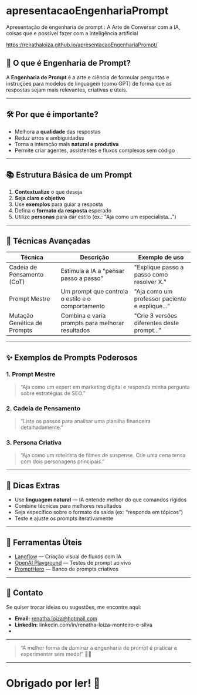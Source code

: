 # apresentacaoEngenhariaPrompt
Apresentação de engenharia de prompt : A Arte de Conversar com a IA,  coisas que e possível fazer com a inteligência artificial


https://renathaloiza.github.io/apresentacaoEngenhariaPrompt/

## 🎯 O que é Engenharia de Prompt?

A **Engenharia de Prompt** é a arte e ciência de formular perguntas e instruções para modelos de linguagem (como GPT) de forma que as respostas sejam mais relevantes, criativas e úteis.

---

## 🛠️ Por que é importante?

- Melhora a **qualidade** das respostas  
- Reduz erros e ambiguidades  
- Torna a interação mais **natural e produtiva**  
- Permite criar agentes, assistentes e fluxos complexos sem código

---

## 📚 Estrutura Básica de um Prompt

1. **Contextualize** o que deseja  
2. **Seja claro e objetivo**  
3. Use **exemplos** para guiar a resposta  
4. Defina o **formato da resposta** esperado  
5. Utilize **personas** para dar estilo (ex.: "Aja como um especialista...")

---

## 🧩 Técnicas Avançadas

| Técnica                     | Descrição                                            | Exemplo de uso                              |
|----------------------------|-----------------------------------------------------|---------------------------------------------|
| Cadeia de Pensamento (CoT) | Estimula a IA a "pensar passo a passo"              | "Explique passo a passo como resolver X."  |
| Prompt Mestre              | Um prompt que controla o estilo e o comportamento   | "Aja como um professor paciente e explique..." |
| Mutação Genética de Prompts| Combina e varia prompts para melhorar resultados    | "Crie 3 versões diferentes deste prompt..." |

---

## ✨ Exemplos de Prompts Poderosos

### 1. Prompt Mestre

> “Aja como um expert em marketing digital e responda minha pergunta sobre estratégias de SEO.”

### 2. Cadeia de Pensamento

> “Liste os passos para analisar uma planilha financeira detalhadamente.”

### 3. Persona Criativa

> “Aja como um roteirista de filmes de suspense. Crie uma cena tensa com dois personagens principais.”

---

## 📌 Dicas Extras

- Use **linguagem natural** — IA entende melhor do que comandos rígidos  
- Combine técnicas para melhores resultados  
- Seja específico sobre o formato da saída (ex: “responda em tópicos”)  
- Teste e ajuste os prompts iterativamente  

---

## 🌟 Ferramentas Úteis

- [Langflow](https://langflow.com) — Criação visual de fluxos com IA  
- [OpenAI Playground](https://platform.openai.com/playground) — Testes de prompt ao vivo  
- [PromptHero](https://prompthero.com) — Banco de prompts criativos  

---

## 🤝 Contato

Se quiser trocar ideias ou sugestões, me encontre aqui:

- **Email:** renatha.loiza@hotmail.com
- **LinkedIn:** linkedin.com/in/renatha-loiza-monteiro-e-silva  
-

---

> “A melhor forma de dominar a engenharia de prompt é praticar e experimentar sem medo!” 🚀💬

---

# Obrigado por ler! 🙌

